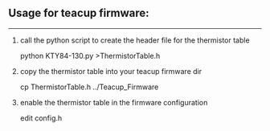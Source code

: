 ## Usage for teacup firmware:
-----

1. call the python script to create the header file for the thermistor table

      python KTY84-130.py >ThermistorTable.h

2. copy the thermistor table into your teacup firmware dir

      cp ThermistorTable.h ../Teacup_Firmware

3. enable the thermistor table in the firmware configuration

      edit config.h


